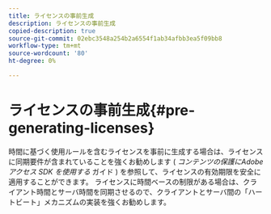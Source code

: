 ```yaml
---
title: ライセンスの事前生成
description: ライセンスの事前生成
copied-description: true
source-git-commit: 02ebc3548a254b2a6554f1ab34afbb3ea5f09bb8
workflow-type: tm+mt
source-wordcount: '80'
ht-degree: 0%

---
```


# ライセンスの事前生成{#pre-generating-licenses}

時間に基づく使用ルールを含むライセンスを事前に生成する場合は、ライセンスに同期要件が含まれていることを強くお勧めします ( *コンテンツの保護にAdobeアクセス SDK を使用する* ガイド ) を参照して、ライセンスの有効期限を安全に適用することができます。 ライセンスに時間ベースの制限がある場合は、クライアント時間とサーバ時間を同期させるので、クライアントとサーバ間の「ハートビート」メカニズムの実装を強くお勧めします。
